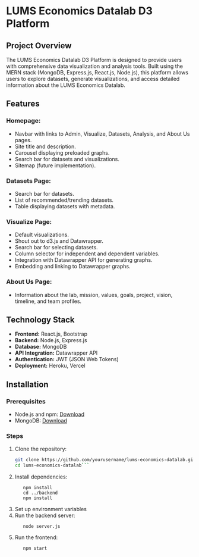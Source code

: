 # LUMS Economics Datalab D3 Platform

## Project Overview
The LUMS Economics Datalab D3 Platform is designed to provide users with comprehensive data visualization and analysis tools. Built using the MERN stack (MongoDB, Express.js, React.js, Node.js), this platform allows users to explore datasets, generate visualizations, and access detailed information about the LUMS Economics Datalab.

## Features
### Homepage:
- Navbar with links to Admin, Visualize, Datasets, Analysis, and About Us pages.
- Site title and description.
- Carousel displaying preloaded graphs.
- Search bar for datasets and visualizations.
- Sitemap (future implementation).

### Datasets Page:
- Search bar for datasets.
- List of recommended/trending datasets.
- Table displaying datasets with metadata.

### Visualize Page:
- Default visualizations.
- Shout out to d3.js and Datawrapper.
- Search bar for selecting datasets.
- Column selector for independent and dependent variables.
- Integration with Datawrapper API for generating graphs.
- Embedding and linking to Datawrapper graphs.

### About Us Page:
- Information about the lab, mission, values, goals, project, vision, timeline, and team profiles.

## Technology Stack
- **Frontend:** React.js, Bootstrap
- **Backend:** Node.js, Express.js
- **Database:** MongoDB
- **API Integration:** Datawrapper API
- **Authentication:** JWT (JSON Web Tokens)
- **Deployment:** Heroku, Vercel

## Installation
### Prerequisites
- Node.js and npm: [Download](https://nodejs.org/)
- MongoDB: [Download](https://www.mongodb.com/try/download/community)

### Steps
1. Clone the repository:
   ```sh
   git clone https://github.com/yourusername/lums-economics-datalab.git
   cd lums-economics-datalab```
2. Install dependencies:
   ```cd backend
      npm install
      cd ../backend
      npm install
3. Set up environment variables
4. Run the backend server:
   ```cd backend
      node server.js
5. Run the frontend:
   ```cd ../frontend
      npm start
